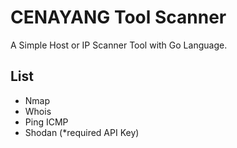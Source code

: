 # CENAYANG Tool Scanner
A Simple Host or IP Scanner Tool with Go Language.

## List
- Nmap
- Whois
- Ping ICMP
- Shodan (*required API Key)
